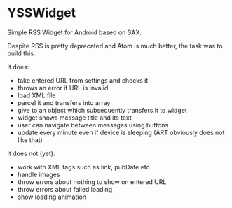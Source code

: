 # YSSWidget
Simple RSS Widget for Android based on SAX.

Despite RSS is pretty deprecated and Atom is much better, the task was to build this.

It does:
-    take entered URL from settings and checks it
-    throws an error if URL is invalid
-    load XML file
-    parcel it and transfers into array
-    give to an object
      which subsequently transfers it to widget
-    widget shows message title and its text
-    user can navigate between messages using buttons
-    update every minute even if device is sleeping
      (ART obviously does not like that)
    
    
It does not (yet):

-    work with XML tags such as link, pubDate etc.
-    handle images
-    throw errors about nothing to show on entered URL
-    throw errors about failed loading
-    show loading animation
